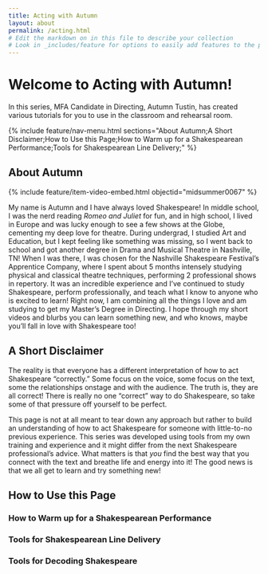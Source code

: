 ```yaml
---
title: Acting with Autumn
layout: about
permalink: /acting.html
# Edit the markdown on in this file to describe your collection
# Look in _includes/feature for options to easily add features to the page
---
```

# Welcome to Acting with Autumn! 

In this series, MFA Candidate in Directing, Autumn Tustin, has created various tutorials for you to use in the classroom and rehearsal room. 

{% include feature/nav-menu.html sections="About Autumn;A Short Disclaimer;How to Use this Page;How to Warm up for a Shakespearean Performance;Tools for Shakespearean Line Delivery;" %}


## About Autumn

{% include feature/item-video-embed.html objectid="midsummer0067" %} 

My name is Autumn and I have always loved Shakespeare! In middle school, I was the nerd reading *Romeo and Juliet* for fun, and in high school, I lived in Europe and was lucky enough to see a few shows at the Globe, cementing my deep love for theatre. During undergrad, I studied Art and Education, but I kept feeling like something was missing, so I went back to school and got another degree in Drama and Musical Theatre in Nashville, TN! When I was there, I was chosen for the Nashville Shakespeare Festival’s Apprentice Company, where I spent about 5 months intensely studying physical and classical theatre techniques, performing 2 professional shows in repertory. It was an incredible experience and I’ve continued to study Shakespeare, perform professionally, and teach what I know to anyone who is excited to learn! Right now, I am combining all the things I love and am studying to get my Master’s Degree in Directing. I hope through my short videos and blurbs you can learn something new, and who knows, maybe you’ll fall in love with Shakespeare too! 

## A Short Disclaimer

The reality is that everyone has a different interpretation of how to act Shakespeare “correctly.” Some focus on the voice, some focus on the text, some the relationships onstage and with the audience. The truth is, they are all correct! There is really no one “correct” way to do Shakespeare, so take some of that pressure off yourself to be perfect.

This page is not at all meant to tear down any approach but rather to build an understanding of how to act Shakespeare for someone with little-to-no previous experience. This series was developed using tools from my own training and experience and it might differ from the next Shakespeare professional’s advice. What matters is that *you* find the best way that you connect with the text and breathe life and energy into it! The good news is that we all get to learn and try something new!

## How to Use this Page

### How to Warm up for a Shakespearean Performance


### Tools for Shakespearean Line Delivery


### Tools for Decoding Shakespeare